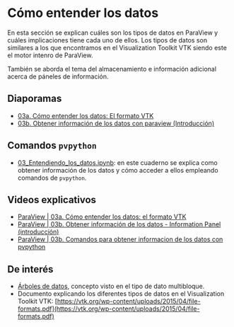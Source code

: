 # Cómo entender los datos

En esta sección se explican cuáles son los tipos de datos en ParaView y cuáles implicaciones tiene cada uno de ellos. Los tipos de datos son similares a los que encontramos en el Visualization Toolkit VTK siendo este el motor intenro de ParaView.

También se aborda el tema del almacenamiento e información adicional acerca de páneles de información.

## Diaporamas

- [03a. Cómo entender los datos: El formato VTK](03a_Como_entender_los_datos_El_formato_VTK.pdf)
- [03b. Obtener información de los datos con paraview (Introducción)](03b_Obtener_informacion_con_paraview_Introduccion.pdf)


## Comandos ```pvpython```

- [03_Entendiendo_los_datos.ipynb](03_Entendiendo_los_datos.ipynb): en este cuaderno se explica como obtener información de los datos y cómo acceder a ellos empleando comandos de ```pvpython```.

## Videos explicativos

- [ParaView | 03a. Cómo entender los datos: el formato VTK](https://youtu.be/9qzIslwAqbc)
- [ParaView | 03b. Obtener información de los datos - Information Panel (introducción)](https://youtu.be/6WWvqs17hIE)
- [ParaView | 03b. Comandos para obtener informacion de los datos con pvpython]()

## De interés

- [Árboles de datos](https://es.wikipedia.org/wiki/%C3%81rbol_(inform%C3%A1tica)), concepto visto en el tipo de dato multibloque.
- Documento explicando los diferentes tipos de datos en el Visualization Toolkit VTK: [https://vtk.org/wp-content/uploads/2015/04/file-formats.pdf](https://vtk.org/wp-content/uploads/2015/04/file-formats.pdf)